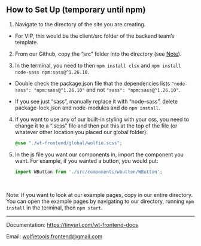 ## How to Set Up (temporary until npm)

1. Navigate to the directory of the site you are creating.

  * For VIP, this would be the client/src folder of the backend team’s template.

2. From our Github, copy the “src” folder into the directory (see [Note](#ex-note)).
  
3. In the terminal, you need to then `npm install clsx` and `npm install node-sass npm:sass@^1.26.10`.

* Double check the package.json file that the dependencies lists `"node-sass": "npm:sass@^1.26.10"` and not `"sass": "npm:sass@^1.26.10"`.

* If you see just “sass”, manually replace it with “node-sass”, delete package-lock.json and node-modules and do `npm install`.

4. If you want to use any of our built-in styling with your css, you need to change it to a “.scss” file and then put this at the top of the file (or whatever other location you placed our global folder): 

    ```css
    @use "./wt-frontend/global/wolfie.scss";
    ```

5. In the js file you want our components in, import the component you want. For example, if you wanted a button, you would put: 

    ```javascript
    import WButton from './src/components/wbutton/WButton';
    ```

<br/>

<a name="ex-note"></a>
Note: If you want to look at our example pages, copy in our entire directory. You can open the example pages by navigating to our directory, running `npm install` in the terminal, then `npm start`.

---

Documentation: https://tinyurl.com/wt-frontend-docs

Email: wolfietools.frontend@gmail.com











